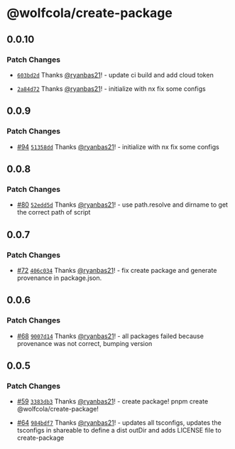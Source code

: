 # @wolfcola/create-package

## 0.0.10

### Patch Changes

- [`603bd2d`](https://github.com/ryanbas21/wolfcola-monorepo/commit/603bd2d14b608bbe67307f89f7ca94470e3c4628) Thanks [@ryanbas21](https://github.com/ryanbas21)! - update ci build and add cloud token

- [`2a84d72`](https://github.com/ryanbas21/wolfcola-monorepo/commit/2a84d727d34ee09b2dc3e680a8b63da1d9bd0c1f) Thanks [@ryanbas21](https://github.com/ryanbas21)! - initialize with nx fix some configs

## 0.0.9

### Patch Changes

- [#94](https://github.com/ryanbas21/wolfcola-monorepo/pull/94) [`51358dd`](https://github.com/ryanbas21/wolfcola-monorepo/commit/51358dd3166d2bfa707c1e2655da24d76a9e7f1c) Thanks [@ryanbas21](https://github.com/ryanbas21)! - initialize with nx fix some configs

## 0.0.8

### Patch Changes

- [#80](https://github.com/ryanbas21/wolfcola-monorepo/pull/80) [`52edd5d`](https://github.com/ryanbas21/wolfcola-monorepo/commit/52edd5de885888ccbb3010323a27ce6c2fbf7811) Thanks [@ryanbas21](https://github.com/ryanbas21)! - use path.resolve and dirname to get the correct path of script

## 0.0.7

### Patch Changes

- [#72](https://github.com/ryanbas21/wolfcola-monorepo/pull/72) [`406c034`](https://github.com/ryanbas21/wolfcola-monorepo/commit/406c034781c0d687a82c20052ccf2aecf8583268) Thanks [@ryanbas21](https://github.com/ryanbas21)! - fix create package and generate provenance in package.json.

## 0.0.6

### Patch Changes

- [#68](https://github.com/ryanbas21/wolfcola-monorepo/pull/68) [`9007d14`](https://github.com/ryanbas21/wolfcola-monorepo/commit/9007d140087d9337d5fc47c4990ea917c472cf5e) Thanks [@ryanbas21](https://github.com/ryanbas21)! - all packages failed because provenance was not correct, bumping version

## 0.0.5

### Patch Changes

- [#59](https://github.com/ryanbas21/wolfcola-monorepo/pull/59) [`3383db3`](https://github.com/ryanbas21/wolfcola-monorepo/commit/3383db378a617c6bf8de5a5fe374eee1cd2852c0) Thanks [@ryanbas21](https://github.com/ryanbas21)! - create package! pnpm create @wolfcola/create-package!

- [#64](https://github.com/ryanbas21/wolfcola-monorepo/pull/64) [`984bdf7`](https://github.com/ryanbas21/wolfcola-monorepo/commit/984bdf7710b100bfd42a8ef6379241b17b8c3c20) Thanks [@ryanbas21](https://github.com/ryanbas21)! - updates all tsconfigs, updates the tsconfigs in shareable to define a dist outDir and adds LICENSE file to create-package
